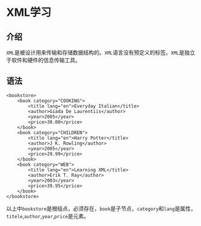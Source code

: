 # XML学习
## 介绍
`XML`是被设计用来传输和存储数据结构的。`XML`语言没有预定义的标签。`XML`是独立于软件和硬件的信息传输工具。
## 语法
```
<bookstore>
    <book category="COOKING">
        <title lang="en">Everyday Italian</title>
        <author>Giada De Laurentiis</author>
        <year>2005</year>
        <price>30.00</price>
    </book>
    <book category="CHILDREN">
        <title lang="en">Harry Potter</title>
        <author>J K. Rowling</author>
        <year>2005</year>
        <price>29.99</price>
    </book>
    <book category="WEB">
        <title lang="en">Learning XML</title>
        <author>Erik T. Ray</author>
        <year>2003</year>
        <price>39.95</price>
    </book>
</bookstore>
```
以上中`bookstore`是根结点，必须存在，`book`是子节点，`category`和`lang`是属性，`titele`,`author`,`year`,`price`是元素。
